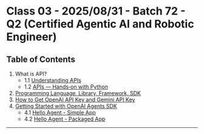# Class 03 - 2025/08/31 - Batch 72 - Q2 (Certified Agentic AI and Robotic Engineer)

## Table of Contents

1. What is API?
   - 1.1 [Understanding APIs](./01_what_is_api/README.md)
   - 1.2 [APIs — Hands‑on with Python](./01_what_is_api/api_basics_demo.ipynb)
2. [Programming Language, Library, Framework, SDK](./02-lang-lib-fw-sdk/README.md)
3. [How to Get OpenAI API Key and Gemini API Key](./03_get_api_key/readme.md)
4. [Getting Started with OpenAI Agents SDK](./04-getting-started-openai-agents-sdk/README.md)
	- 4.1 [Hello Agent - Simple App](./04-getting-started-openai-agents-sdk/01_sdk_simple_app/)
	- 4.2 [Hello Agent - Packaged App](./04-getting-started-openai-agents-sdk/02_sdk_packaged_app/)

---